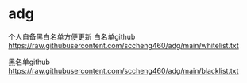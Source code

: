 # adg
个人自备黑白名单方便更新
白名单github
https://raw.githubusercontent.com/sccheng460/adg/main/whitelist.txt

黑名单github
https://raw.githubusercontent.com/sccheng460/adg/main/blacklist.txt
